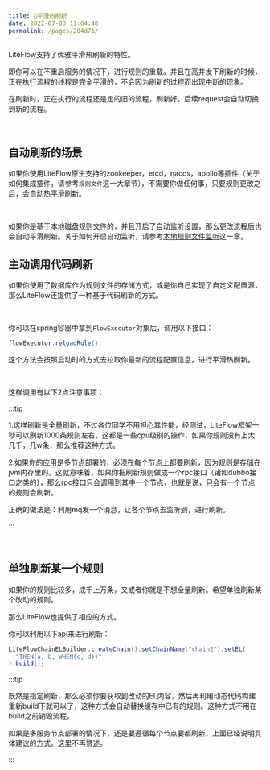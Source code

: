 ```yaml
---
title: 🍖平滑热刷新
date: 2022-07-03 11:04:48
permalink: /pages/204d71/
---
```


LiteFlow支持了优雅平滑热刷新的特性。

即你可以在不重启服务的情况下，进行规则的重载。并且在高并发下刷新的时候，正在执行流程的线程是完全平滑的，不会因为刷新的过程而出现中断的现象。

在刷新时，正在执行的流程还是走的旧的流程，刷新好。后续request会自动切换到新的流程。

<br>

## 自动刷新的场景

如果你使用LiteFlow原生支持的zookeeper，etcd，nacos，apollo等插件（关于如何集成插件，请参考`规则文件`这一大章节），不需要你做任何事，只要规则更改之后，会自动热平滑刷新。

<br>

如果你是基于本地磁盘规则文件的，并且开启了自动监听设置，那么更改流程后也会自动平滑刷新。关于如何开启自动监听，请参考[本地规则文件监听](/pages/f8aa79/)这一章。



## 主动调用代码刷新

如果你使用了数据库作为规则文件的存储方式，或是你自己实现了自定义配置源，那么LiteFlow还提供了一种基于代码刷新的方式。

<br>

你可以在spring容器中拿到`FlowExecutor`对象后，调用以下接口：

```java
flowExecutor.reloadRule();
```

这个方法会按照启动时的方式去拉取你最新的流程配置信息，进行平滑热刷新。

<br>

这样调用有以下2点注意事项：

:::tip

1.这样刷新是全量刷新，不过各位同学不用担心其性能，经测试，LiteFlow框架一秒可以刷新1000条规则左右，这都是一些cpu级别的操作，如果你规则没有上大几千，几w条，那么推荐这种方式。

2.如果你的应用是多节点部署的，必须在每个节点上都要刷新，因为规则是存储在jvm内存里的。这就意味着，如果你把刷新规则做成一个rpc接口（诸如dubbo接口之类的），那么rpc接口只会调用到其中一个节点，也就是说，只会有一个节点的规则会刷新。

正确的做法是：利用mq发一个消息，让各个节点去监听到，进行刷新。

:::

<br>

## 单独刷新某一个规则

如果你的规则比较多，成千上万条，又或者你就是不想全量刷新。希望单独刷新某个改动的规则。

那么LiteFlow也提供了相应的方式。

你可以利用以下api来进行刷新：

```java
LiteFlowChainELBuilder.createChain().setChainName("chain2").setEL(
  "THEN(a, b, WHEN(c, d))"
).build();
```



:::tip

既然是指定刷新，那么必须你要获取到改动的EL内容，然后再利用动态代码构建重新build下就可以了，这种方式会自动替换缓存中已有的规则。这种方式不用在build之前销毁流程。

如果是多服务节点部署的情况下，还是要遵循每个节点要都刷新，上面已经说明具体建议的方式。这里不再赘述。

:::